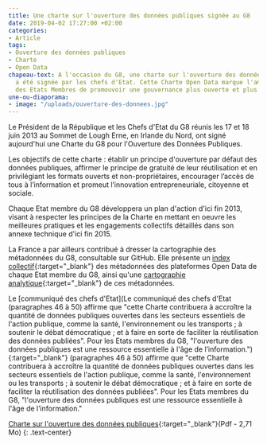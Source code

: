 ```yaml
---
title: Une charte sur l'ouverture des données publiques signée au G8
date: 2019-04-02 17:27:00 +02:00
categories:
- Article
tags:
- Ouverture des données publiques
- Charte
- Open Data
chapeau-text: A l'occasion du G8, une charte sur l'ouverture des données publiques
  a été signée par les chefs d'Etat. Cette Charte Open Data marque l'ambition collective
  des Etats Membres de promouvoir une gouvernance plus ouverte et plus transparente.
une-ou-diaporama:
- image: "/uploads/ouverture-des-donnees.jpg"
---
```


Le Président de la République et les Chefs d'Etat du G8 réunis les 17 et 18 juin 2013 au Sommet de Lough Erne, en Irlande du Nord, ont signé aujourd'hui une Charte du G8 pour l'Ouverture des Données Publiques. 

Les objectifs de cette charte : établir un  principe d'ouverture par défaut des données publiques, affirmer le principe de gratuité de leur réutilisation et en privilégiant les formats ouverts et non-propriétaires, encourager l’accès de tous à l’information et promeut l’innovation entrepreneuriale, citoyenne et sociale.  

Chaque Etat membre du G8 développera un plan d'action d'ici fin 2013, visant à respecter les principes de la Charte en mettant en oeuvre les meilleures pratiques et les engagements collectifs détaillés dans son annexe technique d'ici fin 2015. 

La France a par ailleurs contribué à dresser la cartographie des métadonnées du G8, consultable sur GitHub. Elle présente un [index collectif](https://github.com/project-open-data/G8_Metadata_Mapping/blob/master/index.md){:target="_blank"} des métadonnées des plateformes Open Data de chaque Etat membre du G8, ainsi qu'une [cartographie analytique](https://github.com/project-open-data/G8_Metadata_Mapping/blob/master/individual_G8_metadata_detail_pages.md){:target="_blank"} de ces métadonnées. 

Le [communiqué des chefs d'Etat](Le communiqué des chefs d'Etat (paragraphes 46 à 50) affirme que "cette Charte contribuera à accroître la quantité de données publiques ouvertes dans les secteurs essentiels de l'action publique, comme la santé, l'environnement ou les transports ; à soutenir le débat démocratique ; et à faire en sorte de faciliter la réutilisation des données publiées". Pour les Etats membres du G8, "l'ouverture des données publiques est une ressource essentielle à l'âge de l’information."){:target="_blank"} (paragraphes 46 à 50) affirme que "cette Charte contribuera à accroître la quantité de données publiques ouvertes dans les secteurs essentiels de l'action publique, comme la santé, l'environnement ou les transports ; à soutenir le débat démocratique ; et à faire en sorte de faciliter la réutilisation des données publiées". Pour les Etats membres du G8, "l'ouverture des données publiques est une ressource essentielle à l'âge de l’information."

[Charte sur l'ouverture des données publiques](https://www.modernisation.gouv.fr/sites/default/files/fichiers-attaches/charte-g8-ouverture-donnees-publiques-fr.pdf){:target="_blank"}(Pdf - 2,71 Mo)
{: .text-center}
